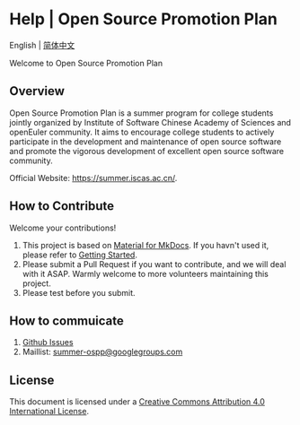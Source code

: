 # Help | Open Source Promotion Plan

English | [简体中文](https://github.com/summer-ospp/help/)

Welcome to Open Source Promotion Plan

## Overview

Open Source Promotion Plan is a summer program for college students jointly organized by Institute of Software Chinese Academy of Sciences and openEuler community. It aims to encourage college students to actively participate in the development and maintenance of open source software and promote the vigorous development of excellent open source software community.

Official Website: <https://summer.iscas.ac.cn/>.

## How to Contribute

Welcome your contributions!

1. This project is based on [Material for MkDocs](https://squidfunk.github.io/mkdocs-material/). If you havn't used it, please refer to [Getting Started](https://squidfunk.github.io/mkdocs-material/getting-started/).
2. Please submit a Pull Request if you want to contribute, and we will deal with it ASAP. Warmly welcome to more volunteers maintaining this project.
3. Please test before you submit.

## How to commuicate

1. [Github Issues](https://github.com/summer-ospp/help-en/issues)
2. Maillist: [summer-ospp@googlegroups.com](mailto:summer-ospp@googlegroups.com)

## License

This document is licensed under a [Creative Commons Attribution 4.0 International License](http://creativecommons.org/licenses/by/4.0/).
